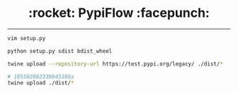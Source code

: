 <h1 align = "center">:rocket: PypiFlow :facepunch:</h1>

---

```sh
vim setup.py

python setup.py sdist bdist_wheel

twine upload --repository-url https://test.pypi.org/legacy/ ./dist/*

# 185502882338643188a
twine upload ./dist/* 
```

